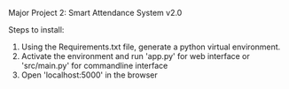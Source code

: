 Major Project 2: 
Smart Attendance System v2.0

Steps to install:
1. Using the Requirements.txt file, generate a python virtual environment.
2. Activate the environment and run 'app.py' for web interface or 'src/main.py' for commandline interface
3. Open 'localhost:5000' in the browser